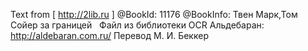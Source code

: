 <!--2016-12-17 21:57:59-->
Text from [ http://2lib.ru ]
    @BookId: 11176
    @BookInfo: Твен Марк,Том Сойер за границей
	  Файл из библиотеки OCR Альдебаран: http://aldebaran.com.ru/
    Перевод М. И. Беккер